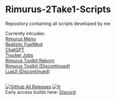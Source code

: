 # Rimurus-2Take1-Scripts
Repository containing all scripts developed by me

Currently inlcudes:<br>
[Rimurus Menu](https://github.com/Rimmuru/Rimurus-2T1-Scripts/tree/main/Rimurus%20Scripts/Rimurus%20Menu)<br/>
[Realistic FuelMod](https://github.com/GoldenLys/FuelMod/releases)<br>
[ChatGPT](https://github.com/Rimmuru/Rimurus-2T1-Scripts/releases/tag/gpt1.0.2)<br/>
[Trucker Jobs](https://tenor.com/bKl31.gif)<br/>
[Rimurus Toolkit Reborn](https://github.com/Rimmuru/Rimurus-2T1-Scripts/blob/main/Rimurus%20Scripts/ToolkitReborn/RimurusToolkit%20Reborn%20Features.md)<br/>
[Rimurus Toolkit (Discontinued)](https://github.com/Rimmuru/Rimurus-2T1-Scripts/tree/main/Rimurus%20Scripts/Rimurus%20Toolkit)<br/>
[LuaUI (Discontinued)](https://github.com/Rimmuru/Rimurus-2T1-Scripts/tree/main/Rimurus%20Scripts/LuaUI)<br/><br>

[![Github All Releases](https://img.shields.io/github/downloads/Rimmuru/Rimurus-2T1-Scripts/total.svg)]()  [![tt](https://img.shields.io/github/stars/Rimmuru/Rimurus-2T1-Scripts?style=flat-square)]()
<br>
Early access builds here:
[Discord](https://discord.gg/jD2TanwYTC)

